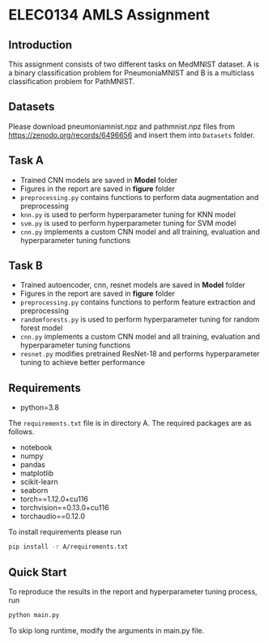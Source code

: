 # ELEC0134 AMLS Assignment

## Introduction

This assignment consists of two different tasks on MedMNIST dataset. A is a binary classification problem for PneumoniaMNIST and B is a multiclass classification problem for PathMNIST.

## Datasets

Please download pneumoniamnist.npz and pathmnist.npz files from https://zenodo.org/records/6496656 and insert them into `Datasets` folder.

## Task A

- Trained CNN models are saved in **Model** folder
- Figures in the report are saved in **figure** folder
- `preprocessing.py` contains functions to perform data augmentation and preprocessing
- `knn.py` is used to perform hyperparameter tuning for KNN model
- `svm.py` is used to perform hyperparameter tuning for SVM model
- `cnn.py` implements a custom CNN model and all training, evaluation and hyperparameter tuning functions

## Task B
- Trained autoencoder, cnn, resnet models are saved in **Model** folder
- Figures in the report are saved in **figure** folder
- `preprocessing.py` contains functions to perform feature extraction and preprocessing
- `randomforests.py` is used to perform hyperparameter tuning for random forest model
- `cnn.py` implements a custom CNN model and all training, evaluation and hyperparameter tuning functions
- `resnet.py` modifies pretrained ResNet-18 and performs hyperparameter tuning to achieve better performance

## Requirements

- python=3.8

The `requirements.txt` file is in directory A. The required packages are as follows.

- notebook
- numpy
- pandas
- matplotlib
- scikit-learn
- seaborn
- torch==1.12.0+cu116
- torchvision==0.13.0+cu116
- torchaudio==0.12.0

To install requirements please run
```bash
pip install -r A/requirements.txt
```

## Quick Start

To reproduce the results in the report and hyperparameter tuning process, run
```bash
python main.py
```
To skip long runtime, modify the arguments in main.py file.